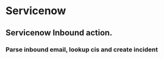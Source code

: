 # Servicenow
## Servicenow Inbound action. 
### Parse inbound email, lookup cis and create incident
